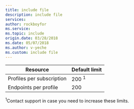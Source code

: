 ```yaml
---
title: include file
description: include file
services: 
author: rockboyfor
ms.service: 
ms.topic: include
origin.date: 03/28/2018
ms.date: 05/07/2018
ms.author: v-yeche
ms.custom: include file
---
```


| Resource | Default limit |
| --- | --- |
| Profiles per subscription |200 <sup>1</sup> |
| Endpoints per profile |200 |

<sup>1</sup>Contact support in case you need to increase these limits.

<!-- Update_Description: update meta properties, wording update -->
<!--ms.date: 05/07/2018-->